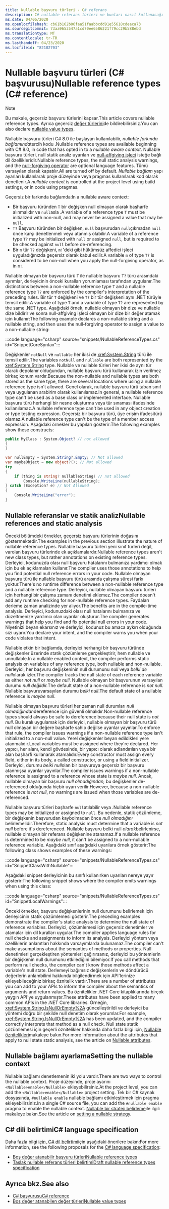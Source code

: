 ```yaml
---
title: Nullable başvuru türleri - C# referans
description: C# nullable referans türleri ve bunları nasıl kullanacağı hakkında bilgi edinin
ms.date: 04/06/2020
ms.openlocfilehash: cb61b162b06faa51faabbcdd91e55618cdeaca73
ms.sourcegitcommit: 73aa9653547a1cd70ee6586221f79cc29b588ebd
ms.translationtype: MT
ms.contentlocale: tr-TR
ms.lasthandoff: 04/23/2020
ms.locfileid: "82102703"
---
```

# <a name="nullable-reference-types-c-reference"></a><span data-ttu-id="7984f-103">Nullable başvuru türleri (C# başvurusu)</span><span class="sxs-lookup"><span data-stu-id="7984f-103">Nullable reference types (C# reference)</span></span>

> [!NOTE]
> <span data-ttu-id="7984f-104">Bu makale, geçersiz başvuru türlerini kapsar.</span><span class="sxs-lookup"><span data-stu-id="7984f-104">This article covers nullable reference types.</span></span> <span data-ttu-id="7984f-105">Ayrıca geçersiz [değer türlerini](nullable-value-types.md)de bildirebilirsiniz.</span><span class="sxs-lookup"><span data-stu-id="7984f-105">You can also declare [nullable value types](nullable-value-types.md).</span></span>

<span data-ttu-id="7984f-106">Nullable başvuru türleri C# 8.0 ile başlayan kullanılabilir, *nullable farkında bağlamında*tercih kodu .</span><span class="sxs-lookup"><span data-stu-id="7984f-106">Nullable reference types are available beginning with C# 8.0, in code that has opted in to a *nullable aware context*.</span></span> <span data-ttu-id="7984f-107">Nullable başvuru türleri, null statik analiz uyarıları ve [null-affgiving işleci](../operators/null-forgiving.md) isteğe bağlı dil özellikleridir.</span><span class="sxs-lookup"><span data-stu-id="7984f-107">Nullable reference types, the null static analysis warnings, and the [null-forgiving operator](../operators/null-forgiving.md) are optional language features.</span></span> <span data-ttu-id="7984f-108">Tümü varsayılan olarak kapatılır.</span><span class="sxs-lookup"><span data-stu-id="7984f-108">All are turned off by default.</span></span> <span data-ttu-id="7984f-109">*Nullable bağlam* yapı ayarları kullanılarak proje düzeyinde veya pragmas kullanılarak kod olarak denetlenir.</span><span class="sxs-lookup"><span data-stu-id="7984f-109">A *nullable context* is controlled at the project level using build settings, or in code using pragmas.</span></span>

 <span data-ttu-id="7984f-110">Geçersiz bir farkında bağlamda:</span><span class="sxs-lookup"><span data-stu-id="7984f-110">In a nullable aware context:</span></span>

- <span data-ttu-id="7984f-111">Bir başvuru türünden `T` bir değişken null olmayan olarak başharfe alınmalıdır ve `null`asla .</span><span class="sxs-lookup"><span data-stu-id="7984f-111">A variable of a reference type `T` must be initialized with non-null, and may never be assigned a value that may be `null`.</span></span>
- <span data-ttu-id="7984f-112">`T?` Başvuru türünden bir değişken, `null` başvurudan `null`çıkmadan `null` önce karşı denetlenmeli veya atanmış olabilir.</span><span class="sxs-lookup"><span data-stu-id="7984f-112">A variable of a reference type `T?` may be initialized with `null` or assigned `null`, but is required to be checked against `null` before de-referencing.</span></span>
- <span data-ttu-id="7984f-113">Bir `m` tür `T?` değişkeni, `m!`'deki gibi hükümsüz affedici işleci uyguladığınızda geçersiz olarak kabul edilir.</span><span class="sxs-lookup"><span data-stu-id="7984f-113">A variable `m` of type `T?` is considered to be non-null when you apply the null-forgiving operator, as in `m!`.</span></span>

<span data-ttu-id="7984f-114">Nullable olmayan bir başvuru türü `T` ile nullable başvuru `T?` türü arasındaki ayrımlar, derleyicinin önceki kuralları yorumlaması tarafından uygulanır.</span><span class="sxs-lookup"><span data-stu-id="7984f-114">The distinctions between a non-nullable reference type `T` and a nullable reference type `T?` are enforced by the compiler's interpretation of the preceding rules.</span></span> <span data-ttu-id="7984f-115">Bir tür `T` değişkeni ve `T?` bir tür değişkeni aynı .NET türüyle temsil edilir.</span><span class="sxs-lookup"><span data-stu-id="7984f-115">A variable of type `T` and a variable of type `T?` are represented by the same .NET type.</span></span> <span data-ttu-id="7984f-116">Aşağıdaki örnek, nullable olmayan bir dize ve nullable dize bildirir ve sonra null-affgiving işleci olmayan bir dize bir değer atamak için kullanır:</span><span class="sxs-lookup"><span data-stu-id="7984f-116">The following example declares a non-nullable string and a nullable string, and then uses the null-forgiving operator to assign a value to a non-nullable string:</span></span>

:::code language="csharp" source="snippets/NullableReferenceTypes.cs" id="SnippetCoreSyntax":::

<span data-ttu-id="7984f-117">Değişkenler `notNull` ve `nullable` her ikisi de <xref:System.String> türü ile temsil edilir.</span><span class="sxs-lookup"><span data-stu-id="7984f-117">The variables `notNull` and `nullable` are both represented by the <xref:System.String> type.</span></span> <span data-ttu-id="7984f-118">Nullable ve nullable türleri her ikisi de aynı tür olarak depolanır olduğundan, nullable başvuru türü kullanarak izin verilmez birkaç konum vardır.</span><span class="sxs-lookup"><span data-stu-id="7984f-118">Because the non-nullable and nullable types are both stored as the same type, there are several locations where using a nullable reference type isn't allowed.</span></span> <span data-ttu-id="7984f-119">Genel olarak, nullable başvuru türü taban sınıf veya uygulanan arabirim olarak kullanılamaz.</span><span class="sxs-lookup"><span data-stu-id="7984f-119">In general, a nullable reference type can't be used as a base class or implemented interface.</span></span> <span data-ttu-id="7984f-120">Nullable başvuru türü herhangi bir nesne oluşturma veya tür sınaması ifadesinde kullanılamaz.</span><span class="sxs-lookup"><span data-stu-id="7984f-120">A nullable reference type can't be used in any object creation or type testing expression.</span></span> <span data-ttu-id="7984f-121">Geçersiz bir başvuru türü, üye erişim ifadesitürü olamaz.</span><span class="sxs-lookup"><span data-stu-id="7984f-121">A nullable reference type can't be the type of a member access expression.</span></span> <span data-ttu-id="7984f-122">Aşağıdaki örnekler bu yapıları gösterir:</span><span class="sxs-lookup"><span data-stu-id="7984f-122">The following examples show these constructs:</span></span>

```csharp
public MyClass : System.Object? // not allowed
{
}

var nullEmpty = System.String?.Empty; // Not allowed
var maybeObject = new object?(); // Not allowed
try
{
    if (thing is string? nullableString) // not allowed
        Console.WriteLine(nullableString);
} catch (Exception? e) // Not Allowed
{
    Console.WriteLine("error");
}
```

## <a name="nullable-references-and-static-analysis"></a><span data-ttu-id="7984f-123">Nullable referanslar ve statik analiz</span><span class="sxs-lookup"><span data-stu-id="7984f-123">Nullable references and static analysis</span></span>

<span data-ttu-id="7984f-124">Önceki bölümdeki örnekler, geçersiz başvuru türlerinin doğasını göstermektedir.</span><span class="sxs-lookup"><span data-stu-id="7984f-124">The examples in the previous section illustrate the nature of nullable reference types.</span></span> <span data-ttu-id="7984f-125">Nullable başvuru türleri yeni sınıf türleri değil, varolan başvuru türlerinde ek açıklamalardır.</span><span class="sxs-lookup"><span data-stu-id="7984f-125">Nullable reference types aren't new class types, but rather annotations on existing reference types.</span></span> <span data-ttu-id="7984f-126">Derleyici, kodunuzda olası null başvuru hatalarını bulmanıza yardımcı olmak için bu ek açıklamaları kullanır.</span><span class="sxs-lookup"><span data-stu-id="7984f-126">The compiler uses those annotations to help you find potential null reference errors in your code.</span></span> <span data-ttu-id="7984f-127">Nullable olmayan başvuru türü ile nullable başvuru türü arasında çalışma süresi farkı yoktur.</span><span class="sxs-lookup"><span data-stu-id="7984f-127">There's no runtime difference between a non-nullable reference type and a nullable reference type.</span></span> <span data-ttu-id="7984f-128">Derleyici, nullable olmayan başvuru türleri için herhangi bir çalışma zamanı denetimi eklemez.</span><span class="sxs-lookup"><span data-stu-id="7984f-128">The compiler doesn't add any runtime checking for non-nullable reference types.</span></span> <span data-ttu-id="7984f-129">Faydaları derleme zaman analizinde yer alıyor.</span><span class="sxs-lookup"><span data-stu-id="7984f-129">The benefits are in the compile-time analysis.</span></span> <span data-ttu-id="7984f-130">Derleyici, kodunuzdaki olası null hatalarını bulmanıza ve düzeltmenize yardımcı olan uyarılar oluşturur.</span><span class="sxs-lookup"><span data-stu-id="7984f-130">The compiler generates warnings that help you find and fix potential null errors in your code.</span></span> <span data-ttu-id="7984f-131">Niyetinizi beyan ekarsınız ve derleyici, kodunuz bu amaca aykırı olduğunda sizi uyarır.</span><span class="sxs-lookup"><span data-stu-id="7984f-131">You declare your intent, and the compiler warns you when your code violates that intent.</span></span>

<span data-ttu-id="7984f-132">Nullable etkin bir bağlamda, derleyici herhangi bir başvuru türünde değişkenler üzerinde statik çözümleme gerçekleştirir, hem nullable ve unnullable.</span><span class="sxs-lookup"><span data-stu-id="7984f-132">In a nullable enabled context, the compiler performs static analysis on variables of any reference type, both nullable and non-nullable.</span></span> <span data-ttu-id="7984f-133">Derleyici, her başvuru değişkeninin null durumunu *null* veya *belki de null*olarak izler.</span><span class="sxs-lookup"><span data-stu-id="7984f-133">The compiler tracks the null state of each reference variable as either *not null* or *maybe null*.</span></span> <span data-ttu-id="7984f-134">Nullable olmayan bir başvurunun varsayılan durumu *null değildir.*</span><span class="sxs-lookup"><span data-stu-id="7984f-134">The default state of a non-nullable reference is *not null*.</span></span> <span data-ttu-id="7984f-135">Nullable başvuruvarsayılan durumu *belki null*.</span><span class="sxs-lookup"><span data-stu-id="7984f-135">The default state of a nullable reference is *maybe null*.</span></span>

<span data-ttu-id="7984f-136">Nullable olmayan başvuru türleri her zaman null durumları *null olmadığından*dereference için güvenli olmalıdır.</span><span class="sxs-lookup"><span data-stu-id="7984f-136">Non-nullable reference types should always be safe to dereference because their null state is *not null*.</span></span> <span data-ttu-id="7984f-137">Bu kuralı uygulamak için derleyici, nullable olmayan bir başvuru türü null olmayan bir değere başharfe sahip değilse uyarılar yayınlar.</span><span class="sxs-lookup"><span data-stu-id="7984f-137">To enforce that rule, the compiler issues warnings if a non-nullable reference type isn't initialized to a non-null value.</span></span> <span data-ttu-id="7984f-138">Yerel değişkenler beyan edildikleri yere atanmalıdır.</span><span class="sxs-lookup"><span data-stu-id="7984f-138">Local variables must be assigned where they're declared.</span></span> <span data-ttu-id="7984f-139">Her yapıcı, her alanı, kendi gövdesinde, bir yapıcı olarak adlandırılan veya bir alan başharfi kullanarak atamalıdır.</span><span class="sxs-lookup"><span data-stu-id="7984f-139">Every constructor must assign every field, either in its body, a called constructor, or using a field initializer.</span></span> <span data-ttu-id="7984f-140">Derleyici, durumu *belki null*olan bir başvuruya geçersiz bir başvuru atanmışsa uyarılar yayınlar.</span><span class="sxs-lookup"><span data-stu-id="7984f-140">The compiler issues warnings if a non-nullable reference is assigned to a reference whose state is *maybe null*.</span></span> <span data-ttu-id="7984f-141">Ancak, nullable olmayan bir başvuru *null olmadığından,* bu değişkenler de-referenced olduğunda hiçbir uyarı verilir.</span><span class="sxs-lookup"><span data-stu-id="7984f-141">However, because a non-nullable reference is *not null*, no warnings are issued when those variables are de-referenced.</span></span>

<span data-ttu-id="7984f-142">Nullable başvuru türleri başharfe `null`atılabilir veya .</span><span class="sxs-lookup"><span data-stu-id="7984f-142">Nullable reference types may be initialized or assigned to `null`.</span></span> <span data-ttu-id="7984f-143">Bu nedenle, statik çözümleme, bir değişkenin başvurudan kaybolmadan önce *null olmadığını* belirlemelidir.</span><span class="sxs-lookup"><span data-stu-id="7984f-143">Therefore, static analysis must determine that a variable is *not null* before it's dereferenced.</span></span> <span data-ttu-id="7984f-144">Nullable başvuru belki null *olarak*belirlenirse, nullable olmayan bir referans değişkenine atanamaz.</span><span class="sxs-lookup"><span data-stu-id="7984f-144">If a nullable reference is determined to be *maybe null*, it can't be assigned to a non-nullable reference variable.</span></span> <span data-ttu-id="7984f-145">Aşağıdaki sınıf aşağıdaki uyarılara örnek gösterir:</span><span class="sxs-lookup"><span data-stu-id="7984f-145">The following class shows examples of these warnings:</span></span>

:::code language="csharp" source="snippets/NullableReferenceTypes.cs" id="SnippetClassWithNullable":::

<span data-ttu-id="7984f-146">Aşağıdaki snippet derleyicinin bu sınıfı kullanırken uyarıları nereye yayır gösterir:</span><span class="sxs-lookup"><span data-stu-id="7984f-146">The following snippet shows where the compiler emits warnings when using this class:</span></span>

:::code language="csharp" source="snippets/NullableReferenceTypes.cs" id="SnippetLocalWarnings":::

<span data-ttu-id="7984f-147">Önceki örnekler, başvuru değişkenlerinin null durumunu belirlemek için derleyicinin statik çözümlemesi gösterir.</span><span class="sxs-lookup"><span data-stu-id="7984f-147">The preceding examples demonstrate the compiler's static analysis to determine the null state of reference variables.</span></span> <span data-ttu-id="7984f-148">Derleyici, çözümlemesi için geçersiz denetimler ve atamalar için dil kuralları uygular.</span><span class="sxs-lookup"><span data-stu-id="7984f-148">The compiler applies language rules for null checks and assignments to inform its analysis.</span></span>  <span data-ttu-id="7984f-149">Derleyici yöntem veya özelliklerin anlamtları hakkında varsayımlarda bulunamaz.</span><span class="sxs-lookup"><span data-stu-id="7984f-149">The compiler can't make assumptions about the semantics of methods or properties.</span></span> <span data-ttu-id="7984f-150">Null denetimleri gerçekleştiren yöntemleri çağırırsanız, derleyici bu yöntemlerin bir değişkenin null durumunu etkilediğini bilemiyor.</span><span class="sxs-lookup"><span data-stu-id="7984f-150">If you call methods that perform null checks, the compiler can't know those methods affect a variable's null state.</span></span> <span data-ttu-id="7984f-151">Derlemeyi bağımsız değişkenlerin ve döndürücü değerlerin anlambilimi hakkında bilgilendirmek için API'lerinize ekleyebileceğiniz birkaç öznitelik vardır.</span><span class="sxs-lookup"><span data-stu-id="7984f-151">There are a number of attributes you can add to your APIs to inform the compiler about the semantics of arguments and return values.</span></span> <span data-ttu-id="7984f-152">Bu öznitelikler .NET Core kitaplıklarında birçok yaygın API'ye uygulanmıştır.</span><span class="sxs-lookup"><span data-stu-id="7984f-152">These attributes have been applied to many common APIs in the .NET Core libraries.</span></span> <span data-ttu-id="7984f-153">Örneğin, <xref:System.String.IsNullOrEmpty%2A> güncelleştirildi ve derleyici bu yöntemi doğru bir şekilde null denetim olarak yorumlar.</span><span class="sxs-lookup"><span data-stu-id="7984f-153">For example, <xref:System.String.IsNullOrEmpty%2A> has been updated, and the compiler correctly interprets that method as a null check.</span></span> <span data-ttu-id="7984f-154">Null state statik çözümlemesi için geçerli öznitelikler hakkında daha fazla bilgi için, [Nullable öznitelikleri](../attributes/nullable-analysis.md)makaleye bakın.</span><span class="sxs-lookup"><span data-stu-id="7984f-154">For more information about the attributes that apply to null state static analysis, see the article on [Nullable attributes](../attributes/nullable-analysis.md).</span></span>

## <a name="setting-the-nullable-context"></a><span data-ttu-id="7984f-155">Nullable bağlamı ayarlama</span><span class="sxs-lookup"><span data-stu-id="7984f-155">Setting the nullable context</span></span>

<span data-ttu-id="7984f-156">Nullable bağlamı denetlemenin iki yolu vardır.</span><span class="sxs-lookup"><span data-stu-id="7984f-156">There are two ways to control the nullable context.</span></span> <span data-ttu-id="7984f-157">Proje düzeyinde, proje ayarını `<Nullable>enable</Nullable>` ekleyebilirsiniz.</span><span class="sxs-lookup"><span data-stu-id="7984f-157">At the project level, you can add the `<Nullable>enable</Nullable>` project setting.</span></span> <span data-ttu-id="7984f-158">Tek bir C# kaynak dosyasında, `#nullable enable` nullable bağlamı etkinleştirmek için pragma ekleyebilirsiniz.</span><span class="sxs-lookup"><span data-stu-id="7984f-158">In a single C# source file, you can add the `#nullable enable` pragma to enable the nullable context.</span></span> <span data-ttu-id="7984f-159">[Nullable bir strateji belirleme](../../nullable-migration-strategies.md)ile ilgili makaleye bakın.</span><span class="sxs-lookup"><span data-stu-id="7984f-159">See the article on [setting a nullable strategy](../../nullable-migration-strategies.md).</span></span>

## <a name="c-language-specification"></a><span data-ttu-id="7984f-160">C# dili belirtimi</span><span class="sxs-lookup"><span data-stu-id="7984f-160">C# language specification</span></span>

<span data-ttu-id="7984f-161">Daha fazla bilgi [için, C# dil belirtimi](~/_csharplang/spec/introduction.md)için aşağıdaki önerilere bakın:</span><span class="sxs-lookup"><span data-stu-id="7984f-161">For more information, see the following proposals for the [C# language specification](~/_csharplang/spec/introduction.md):</span></span>

- [<span data-ttu-id="7984f-162">Boş değer atanabilir başvuru türleri</span><span class="sxs-lookup"><span data-stu-id="7984f-162">Nullable reference types</span></span>](~/_csharplang/proposals/csharp-8.0/nullable-reference-types.md)
- [<span data-ttu-id="7984f-163">Taslak nullable referans türleri belirtimi</span><span class="sxs-lookup"><span data-stu-id="7984f-163">Draft nullable reference types specification</span></span>](~/_csharplang/proposals/csharp-8.0/nullable-reference-types-specification.md)

## <a name="see-also"></a><span data-ttu-id="7984f-164">Ayrıca bkz.</span><span class="sxs-lookup"><span data-stu-id="7984f-164">See also</span></span>

- [<span data-ttu-id="7984f-165">C# başvurusu</span><span class="sxs-lookup"><span data-stu-id="7984f-165">C# reference</span></span>](../index.md)
- [<span data-ttu-id="7984f-166">Boş değer atanabilen değer türleri</span><span class="sxs-lookup"><span data-stu-id="7984f-166">Nullable value types</span></span>](nullable-value-types.md)
